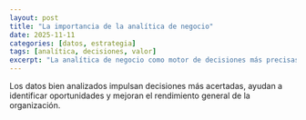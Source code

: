 ```yaml
---
layout: post
title: "La importancia de la analítica de negocio"
date: 2025-11-11
categories: [datos, estrategia]
tags: [analítica, decisiones, valor]
excerpt: "La analítica de negocio como motor de decisiones más precisas y estratégicas."
---
```


Los datos bien analizados impulsan decisiones más acertadas, ayudan a identificar oportunidades y mejoran el rendimiento general de la organización.

<!-- Desarrollo del artículo -->
